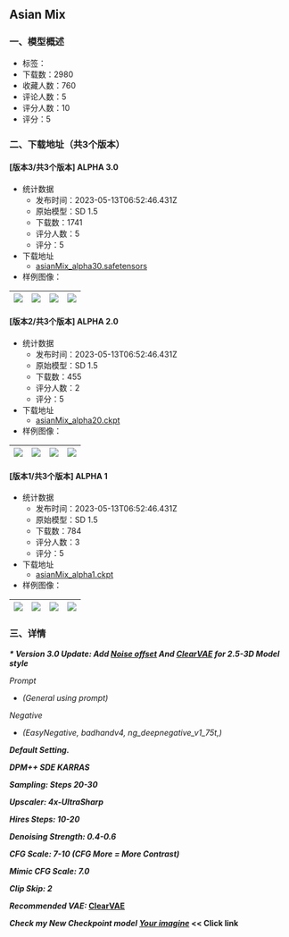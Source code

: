 ## Asian Mix 
### 一、模型概述

- 标签：
- 下载数：2980
- 收藏人数：760
- 评论人数：5
- 评分人数：10
- 评分：5

### 二、下载地址（共3个版本）

#### [版本3/共3个版本] ALPHA 3.0

- 统计数据
  - 发布时间：2023-05-13T06:52:46.431Z
  - 原始模型：SD 1.5
  - 下载数：1741
  - 评分人数：5
  - 评分：5
- 下载地址
  - [asianMix_alpha30.safetensors](https://civitai.com/api/download/models/55901)
- 样例图像：

| <img src="https://image.civitai.com/xG1nkqKTMzGDvpLrqFT7WA/2f76a9a4-fb4d-4da9-1215-5cd8c6d3ef00/width=450/606662.jpeg" /> | <img src="https://image.civitai.com/xG1nkqKTMzGDvpLrqFT7WA/16661be6-526d-4e64-1e0d-ad8306647300/width=450/606664.jpeg" /> | <img src="https://image.civitai.com/xG1nkqKTMzGDvpLrqFT7WA/dfe067b1-7958-4880-cf44-3d8a2645f100/width=450/606665.jpeg" /> | <img src="https://image.civitai.com/xG1nkqKTMzGDvpLrqFT7WA/7e2711d7-81ce-4db3-d4c2-f5b2e4747f00/width=450/606666.jpeg" /> |
| ---- | ---- | ---- | ---- |

#### [版本2/共3个版本] ALPHA 2.0

- 统计数据
  - 发布时间：2023-05-13T06:52:46.431Z
  - 原始模型：SD 1.5
  - 下载数：455
  - 评分人数：2
  - 评分：5
- 下载地址
  - [asianMix_alpha20.ckpt](https://civitai.com/api/download/models/45943)
- 样例图像：

| <img src="https://image.civitai.com/xG1nkqKTMzGDvpLrqFT7WA/2409d703-94a8-44fb-797c-763d30c01400/width=450/497424.jpeg" /> | <img src="https://image.civitai.com/xG1nkqKTMzGDvpLrqFT7WA/e6d80620-a3ec-417a-994b-25f140219700/width=450/497419.jpeg" /> | <img src="https://image.civitai.com/xG1nkqKTMzGDvpLrqFT7WA/f4bafe54-b991-44dc-2c3a-456f759bb200/width=450/497417.jpeg" /> | <img src="https://image.civitai.com/xG1nkqKTMzGDvpLrqFT7WA/6b0f1b08-eedc-431b-e6ee-273a2713a600/width=450/497416.jpeg" /> |
| ---- | ---- | ---- | ---- |

#### [版本1/共3个版本] ALPHA 1

- 统计数据
  - 发布时间：2023-05-13T06:52:46.431Z
  - 原始模型：SD 1.5
  - 下载数：784
  - 评分人数：3
  - 评分：5
- 下载地址
  - [asianMix_alpha1.ckpt](https://civitai.com/api/download/models/32630)
- 样例图像：

| <img src="https://image.civitai.com/xG1nkqKTMzGDvpLrqFT7WA/1e57e344-8d41-46fe-e25a-e79c8099b000/width=450/452709.jpeg" /> | <img src="https://image.civitai.com/xG1nkqKTMzGDvpLrqFT7WA/7b4d6840-2c41-4d07-c0f0-8e73ef13ef00/width=450/452707.jpeg" /> | <img src="https://image.civitai.com/xG1nkqKTMzGDvpLrqFT7WA/e6a4f96a-4879-4ea7-4043-12adc537ff00/width=450/478333.jpeg" /> | <img src="https://image.civitai.com/xG1nkqKTMzGDvpLrqFT7WA/548471aa-45ec-48d8-d97d-0f97c9136900/width=450/452706.jpeg" /> |
| ---- | ---- | ---- | ---- |


### 三、详情
<p><strong><em>* Version 3.0 Update: Add </em></strong><a target="_blank" rel="ugc" href="https://civitai.com/models/13941/epinoiseoffset"><strong><em>Noise offset</em></strong></a><strong><em> And </em></strong><a target="_blank" rel="ugc" href="https://civitai.com/models/22354/clearvae"><strong><em>ClearVAE</em></strong></a><strong><em> for 2.5-3D Model style</em></strong></p><p><em>Prompt</em></p><ul><li><p><em>(General using prompt)</em></p></li></ul><p><em>Negative</em></p><ul><li><p><em>(EasyNegative, badhandv4, ng_deepnegative_v1_75t,)</em></p></li></ul><p><strong><em>Default Setting.</em></strong></p><p><strong><em>DPM++ SDE KARRAS</em></strong></p><p><strong><em>Sampling: Steps 20-30</em></strong></p><p><strong><em>Upscaler: 4x-UltraSharp</em></strong></p><p><strong><em>Hires Steps: 10-20</em></strong></p><p><strong><em>Denoising Strength: 0.4-0.6</em></strong></p><p><strong><em>CFG Scale: 7-10 (CFG More = More Contrast)</em></strong></p><p><strong><em>Mimic CFG Scale: 7.0</em></strong></p><p><strong><em>Clip Skip: 2</em></strong></p><p><strong><em>Recommended VAE: </em></strong><a target="_blank" rel="ugc" href="https://civitai.com/models/22354/clearvae"><strong>ClearVAE</strong></a></p><p></p><p><strong><em>Check my New Checkpoint model </em> </strong><a rel="ugc" href="https://civitai.com/models/64774/your-imagine"><strong><em>Your imagine</em></strong></a><strong> &lt;&lt; Click link<br /><br /></strong></p>
